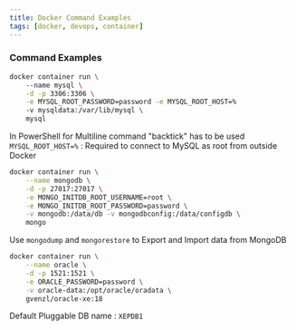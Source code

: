 ```yaml
---
title: Docker Command Examples
tags: [docker, devops, container]
---
```


### Command Examples

````bash
docker container run \ 
	--name mysql \
	-d -p 3306:3306 \
	-e MYSQL_ROOT_PASSWORD=password -e MYSQL_ROOT_HOST=%
	-v mysqldata:/var/lib/mysql \
	mysql
````

In PowerShell for Multiline command "backtick" has to be used  
`MYSQL_ROOT_HOST=%` : Required to connect to MySQL as root from outside Docker

````bash
docker container run \
	--name mongodb \
	-d -p 27017:27017 \
	-e MONGO_INITDB_ROOT_USERNAME=root \
	-e MONGO_INITDB_ROOT_PASSWORD=password \
	-v mongodb:/data/db -v mongodbconfig:/data/configdb \
	mongo
````

Use `mongodump` and `mongorestore` to Export and Import data from MongoDB

````bash
docker container run \
	--name oracle \
	-d -p 1521:1521 \
	-e ORACLE_PASSWORD=password \
	-v oracle-data:/opt/oracle/oradata \
	gvenzl/oracle-xe:18
````

Default Pluggable DB name : `XEPDB1`